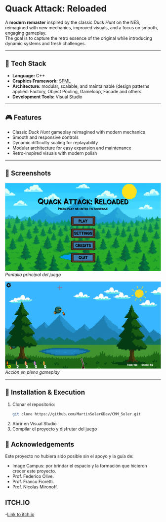 # **Quack Attack: Reloaded**

A **modern remaster** inspired by the classic *Duck Hunt* on the NES, reimagined with new mechanics, improved visuals, and a focus on smooth, engaging gameplay.  
The goal is to capture the retro essence of the original while introducing dynamic systems and fresh challenges.

---

## 🚀 Tech Stack

- **Language:** C++  
- **Graphics Framework:** [SFML](https://www.sfml-dev.org/)  
- **Architecture:** modular, scalable, and maintainable (design patterns applied: Factory, Object Pooling, Gameloop, Facade and others.  
- **Development Tools:** Visual Studio  

---

## 🎮 Features

- Classic *Duck Hunt* gameplay reimagined with modern mechanics  
- Smooth and responsive controls  
- Dynamic difficulty scaling for replayability  
- Modular architecture for easy expansion and maintenance  
- Retro-inspired visuals with modern polish  

---

## 📸 Screenshots

![Main Menu](./CMM_SolerMartin_TrabajoFinal/res/images/MainMenu.png)  
*Pantalla principal del juego*

![Gameplay](./CMM_SolerMartin_TrabajoFinal/res/images/gameplay.png)  
*Acción en pleno gameplay*

---

## 📂 Installation & Execution

1. Clonar el repositorio:  
   ```bash
   git clone https://github.com/MartinSolerGDev/CMM_Soler.git
2. Abrir en Visual Studio
3. Compilar el proyecto y disfrutar del juego

## 🙌 Acknowledgements
Este proyecto no hubiera sido posible sin el apoyo y la guía de:
- Image Campus: por brindar el espacio y la formación que hicieron crecer este proyecto.
- Prof. Federico Olive.
- Prof. Franco Fioretti.
- Prof. Nicolas Mironoff.

## ITCH.IO 
-[Link to itch.io](https://msoler.itch.io/quack-attack-reloaded)
